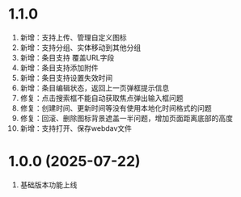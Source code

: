 # 1.1.0
1. 新增：支持上传、管理自定义图标
2. 新增：支持分组、实体移动到其他分组
3. 新增：条目支持 覆盖URL字段
4. 新增：条目支持添加附件
5. 新增：条目支持设置失效时间
6. 新增：条目编辑状态，返回上一页弹框提示信息
7. 修复：点击搜索框不能自动获取焦点弹出输入框问题
8. 修复：创建时间、更新时间等没有使用本地化时间格式的问题
9. 修复：回滚、删除图标背景遮盖一半问题，增加页面距离底部的高度
10. 新增：支持打开、保存webdav文件

# 1.0.0 (2025-07-22)
1. 基础版本功能上线